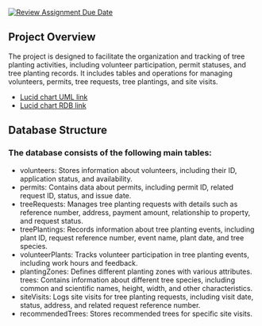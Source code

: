 [![Review Assignment Due Date](https://classroom.github.com/assets/deadline-readme-button-22041afd0340ce965d47ae6ef1cefeee28c7c493a6346c4f15d667ab976d596c.svg)](https://classroom.github.com/a/G-eAxnks)

## Project Overview

The project is designed to facilitate the organization and tracking of tree planting activities, including volunteer participation, permit statuses, and tree planting records.  It includes tables and operations for managing volunteers, permits, tree requests, tree plantings, and site visits. 

- [Lucid chart UML link](https://lucid.app/lucidchart/f1f7215e-2354-460b-b016-aa8e63016f8f/edit?existing=1&docId=f1f7215e-2354-460b-b016-aa8e63016f8f&shared=true&invitationId=inv_cca6c043-c155-49d0-98e5-1d6aa21fdf81&page=dyL3MCm0_-v4#)
- [Lucid chart RDB link](https://lucid.app/lucidchart/f1f7215e-2354-460b-b016-aa8e63016f8f/edit?existing=1&docId=f1f7215e-2354-460b-b016-aa8e63016f8f&shared=true&invitationId=inv_cca6c043-c155-49d0-98e5-1d6aa21fdf81&page=D843E6Pp5Jxo#)

## Database Structure
### The database consists of the following main tables:  
- volunteers: Stores information about volunteers, including their ID, application status, and availability.
- permits: Contains data about permits, including permit ID, related request ID, status, and issue date.
- treeRequests: Manages tree planting requests with details such as reference number, address, payment amount, relationship to property, and request status.
- treePlantings: Records information about tree planting events, including plant ID, request reference number, event name, plant date, and tree species.
- volunteerPlants: Tracks volunteer participation in tree planting events, including work hours and feedback.
- plantingZones: Defines different planting zones with various attributes.
trees: Contains information about different tree species, including common and scientific names, height, width, and other characteristics.
- siteVisits: Logs site visits for tree planting requests, including visit date, status, address, and related request reference number.
- recommendedTrees: Stores recommended trees for specific site visits.



